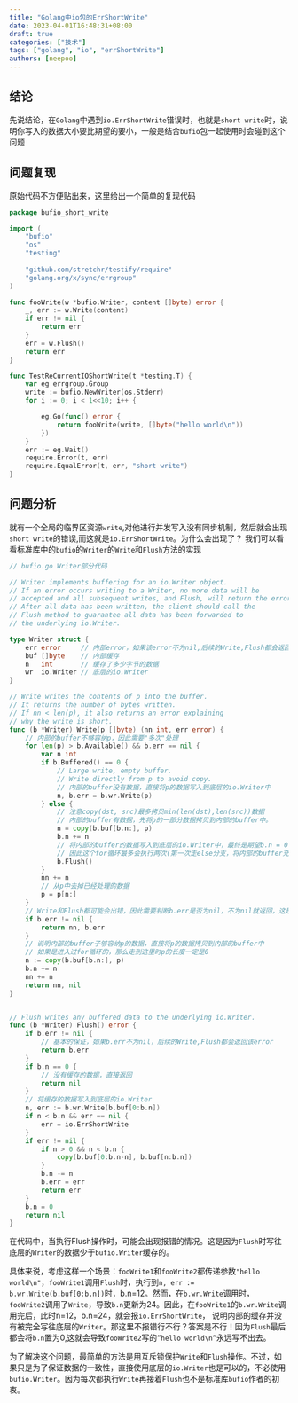 ```yaml
---
title: "Golang中io包的ErrShortWrite"
date: 2023-04-01T16:48:31+08:00
draft: true
categories: ["技术"]
tags: ["golang", "io", "errShortWrite"]
authors: [neepoo]
---
```


## 结论
先说结论，在`Golang`中遇到`io.ErrShortWrite`错误时，也就是`short write`时，说明你写入的数据大小要比期望的要小，一般是结合`bufio`包一起使用时会碰到这个问题

## 问题复现
原始代码不方便贴出来，这里给出一个简单的复现代码

```go
package bufio_short_write

import (
	"bufio"
	"os"
	"testing"
	
	"github.com/stretchr/testify/require"
	"golang.org/x/sync/errgroup"
)

func fooWrite(w *bufio.Writer, content []byte) error {
	_, err := w.Write(content)
	if err != nil {
		return err
	}
	err = w.Flush()
	return err
}

func TestReCurrentIOShortWrite(t *testing.T) {
	var eg errgroup.Group
	write := bufio.NewWriter(os.Stderr)
	for i := 0; i < 1<<10; i++ {

		eg.Go(func() error {
			return fooWrite(write, []byte("hello world\n"))
		})
	}
	err := eg.Wait()
	require.Error(t, err)
	require.EqualError(t, err, "short write")
}
```

## 问题分析
就有一个全局的临界区资源`write`,对他进行并发写入没有同步机制，然后就会出现`short write`的错误,而这就是`io.ErrShortWrite`。为什么会出现了？
我们可以看看标准库中的`bufio`的`Writer`的`Write`和`Flush`方法的实现

```go
// bufio.go Writer部分代码

// Writer implements buffering for an io.Writer object.
// If an error occurs writing to a Writer, no more data will be
// accepted and all subsequent writes, and Flush, will return the error.
// After all data has been written, the client should call the
// Flush method to guarantee all data has been forwarded to
// the underlying io.Writer.

type Writer struct {
	err error     // 内部error，如果该error不为nil,后续的Write,Flush都会返回该error
	buf []byte    // 内部缓存
	n   int       // 缓存了多少字节的数据
	wr  io.Writer // 底层的io.Writer
}

// Write writes the contents of p into the buffer.
// It returns the number of bytes written.
// If nn < len(p), it also returns an error explaining
// why the write is short.
func (b *Writer) Write(p []byte) (nn int, err error) {
	// 内部的buffer不够容纳p，因此需要"多次"处理
	for len(p) > b.Available() && b.err == nil {
		var n int
		if b.Buffered() == 0 {
			// Large write, empty buffer.
			// Write directly from p to avoid copy.
			// 内部的buffer没有数据，直接将p的数据写入到底层的io.Writer中
			n, b.err = b.wr.Write(p)
		} else {
			// 注意copy(dst, src)最多拷贝min(len(dst),len(src))数据
			// 内部的buffer有数据，先将p的一部分数据拷贝到内部的buffer中。
			n = copy(b.buf[b.n:], p)
			b.n += n
			// 将内部的buffer的数据写入到底层的io.Writer中，最终是期望b.n = 0(也就是b.Buffered() = 0),
			// 因此这个for循环最多会执行两次(第一次走else分支，将内部的buffer充满，然后flush。第二次走if分支，将p中剩余的数据写入到底层的io.Writer中
			b.Flush()
		}
		nn += n
		// 从p中去掉已经处理的数据
		p = p[n:]
	}
	// Write和Flush都可能会出错，因此需要判断b.err是否为nil，不为nil就返回，这是基本保障
	if b.err != nil {
		return nn, b.err
	}
	// 说明内部的buffer子够容纳p的数据，直接将p的数据拷贝到内部的buffer中
	// 如果是进入过for循环的，那么走到这里时p的长度一定是0
	n := copy(b.buf[b.n:], p)
	b.n += n
	nn += n
	return nn, nil
}


// Flush writes any buffered data to the underlying io.Writer.
func (b *Writer) Flush() error {
	if b.err != nil {
		// 基本的保证，如果b.err不为nil，后续的Write,Flush都会返回该error
		return b.err
	}
	if b.n == 0 {
		// 没有缓存的数据，直接返回
		return nil
	}
	// 将缓存的数据写入到底层的io.Writer
	n, err := b.wr.Write(b.buf[0:b.n])
	if n < b.n && err == nil {
		err = io.ErrShortWrite
	}
	if err != nil {
		if n > 0 && n < b.n {
			copy(b.buf[0:b.n-n], b.buf[n:b.n])
		}
		b.n -= n
		b.err = err
		return err
	}
	b.n = 0
	return nil
}
```

在代码中，当执行Flush操作时，可能会出现报错的情况。这是因为`Flush`时写往底层的`Writer`的数据少于`bufio.Writer`缓存的。

具体来说，考虑这样一个场景：`fooWrite1`和`fooWrite2`都传递参数`"hello world\n"`，`fooWrite1`调用`Flush`时，执行到`n, err := b.wr.Write(b.buf[0:b.n])`时，b.n=12。然而，在`b.wr.Write`调用时，
`fooWrite2`调用了`Write`，导致`b.n`更新为24。因此，在`fooWrite1`的`b.wr.Write`调用完后，此时n=12，b.n=24，就会报`io.ErrShortWrite`，
说明内部的缓存并没有被完全写往底层的`Writer`。那这里不报错行不行？答案是不行！因为`Flush`最后都会将`b.n`置为0,这就会导致`fooWrite2`写的`”hello world\n”`永远写不出去。

为了解决这个问题，最简单的方法是用互斥锁保护`Write`和`Flush`操作。不过，如果只是为了保证数据的一致性，直接使用底层的`io.Writer`也是可以的，不必使用`bufio.Writer`。因为每次都执行`Write`再接着`Flush`也不是标准库`bufio`作者的初衷。